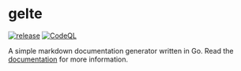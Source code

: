 # gelte

[![release](https://github.com/lukeshay/gelte/actions/workflows/release.yml/badge.svg)](https://github.com/lukeshay/gocden/actions/workflows/release.yml) [![CodeQL](https://github.com/lukeshay/gocden/actions/workflows/github-code-scanning/codeql/badge.svg)](https://github.com/lukeshay/gocden/actions/workflows/github-code-scanning/codeql)

A simple markdown documentation generator written in Go. Read the [documentation](https://lukeshay.github.io/gelte) for more information.

